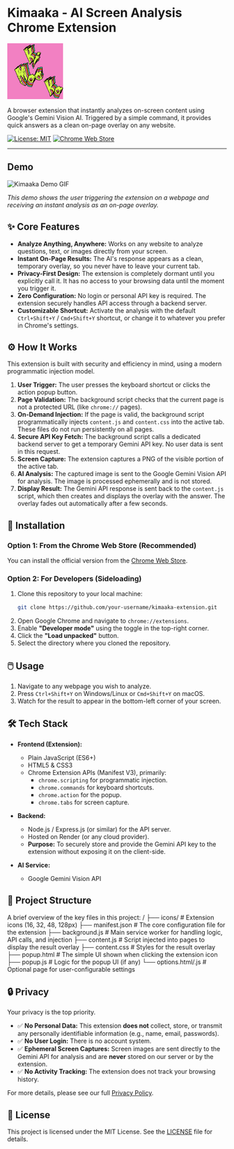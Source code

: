 # Kimaaka - AI Screen Analysis Chrome Extension

![Kimaaka Icon](icons/icon128.png) <!-- Make sure this path is correct -->

A browser extension that instantly analyzes on-screen content using Google's Gemini Vision AI. Triggered by a simple command, it provides quick answers as a clean on-page overlay on any website.

[![License: MIT](https://img.shields.io/badge/License-MIT-yellow.svg)](https://opensource.org/licenses/MIT)
[![Chrome Web Store](https://img.shields.io/chrome-web-store/v/your-extension-id-here?label=Chrome%20Web%20Store&color=blue)](https://chrome.google.com/webstore/detail/your-extension-id-here) <!-- Replace with your store link -->

---

## Demo

<!-- It's highly recommended to create a short GIF showing the extension in action and place it here. -->
![Kimaaka Demo GIF](https://your-image-host.com/kimaaka-demo.gif)

*This demo shows the user triggering the extension on a webpage and receiving an instant analysis as an on-page overlay.*

## ✨ Core Features

*   **Analyze Anything, Anywhere:** Works on any website to analyze questions, text, or images directly from your screen.
*   **Instant On-Page Results:** The AI's response appears as a clean, temporary overlay, so you never have to leave your current tab.
*   **Privacy-First Design:** The extension is completely dormant until you explicitly call it. It has no access to your browsing data until the moment you trigger it.
*   **Zero Configuration:** No login or personal API key is required. The extension securely handles API access through a backend server.
*   **Customizable Shortcut:** Activate the analysis with the default `Ctrl+Shift+Y` / `Cmd+Shift+Y` shortcut, or change it to whatever you prefer in Chrome's settings.

## ⚙️ How It Works

This extension is built with security and efficiency in mind, using a modern programmatic injection model.

1.  **User Trigger:** The user presses the keyboard shortcut or clicks the action popup button.
2.  **Page Validation:** The background script checks that the current page is not a protected URL (like `chrome://` pages).
3.  **On-Demand Injection:** If the page is valid, the background script programmatically injects `content.js` and `content.css` into the active tab. These files do not run persistently on all pages.
4.  **Secure API Key Fetch:** The background script calls a dedicated backend server to get a temporary Gemini API key. No user data is sent in this request.
5.  **Screen Capture:** The extension captures a PNG of the visible portion of the active tab.
6.  **AI Analysis:** The captured image is sent to the Google Gemini Vision API for analysis. The image is processed ephemerally and is not stored.
7.  **Display Result:** The Gemini API response is sent back to the `content.js` script, which then creates and displays the overlay with the answer. The overlay fades out automatically after a few seconds.

## 🚀 Installation

### Option 1: From the Chrome Web Store (Recommended)

<!-- Replace with your final store link -->
You can install the official version from the [Chrome Web Store](https://chrome.google.com/webstore/detail/your-extension-id-here).

### Option 2: For Developers (Sideloading)

1.  Clone this repository to your local machine:
    ```bash
    git clone https://github.com/your-username/kimaaka-extension.git
    ```
2.  Open Google Chrome and navigate to `chrome://extensions`.
3.  Enable **"Developer mode"** using the toggle in the top-right corner.
4.  Click the **"Load unpacked"** button.
5.  Select the directory where you cloned the repository.

## 🖱️ Usage

1.  Navigate to any webpage you wish to analyze.
2.  Press `Ctrl+Shift+Y` on Windows/Linux or `Cmd+Shift+Y` on macOS.
3.  Watch for the result to appear in the bottom-left corner of your screen.

## 🛠️ Tech Stack

*   **Frontend (Extension):**
    *   Plain JavaScript (ES6+)
    *   HTML5 & CSS3
    *   Chrome Extension APIs (Manifest V3), primarily:
        *   `chrome.scripting` for programmatic injection.
        *   `chrome.commands` for keyboard shortcuts.
        *   `chrome.action` for the popup.
        *   `chrome.tabs` for screen capture.

*   **Backend:**
    *   Node.js / Express.js (or similar) for the API server.
    *   Hosted on Render (or any cloud provider).
    *   **Purpose:** To securely store and provide the Gemini API key to the extension without exposing it on the client-side.

*   **AI Service:**
    *   Google Gemini Vision API

## 📂 Project Structure

A brief overview of the key files in this project:
/
├── icons/ # Extension icons (16, 32, 48, 128px)
├── manifest.json # The core configuration file for the extension
├── background.js # Main service worker for handling logic, API calls, and injection
├── content.js # Script injected into pages to display the result overlay
├── content.css # Styles for the result overlay
├── popup.html # The simple UI shown when clicking the extension icon
├── popup.js # Logic for the popup UI (if any)
└── options.html/.js # Optional page for user-configurable settings


## 🔒 Privacy

Your privacy is the top priority.
*   ✅ **No Personal Data:** This extension **does not** collect, store, or transmit any personally identifiable information (e.g., name, email, passwords).
*   ✅ **No User Login:** There is no account system.
*   ✅ **Ephemeral Screen Captures:** Screen images are sent directly to the Gemini API for analysis and are **never** stored on our server or by the extension.
*   ✅ **No Activity Tracking:** The extension does not track your browsing history.

For more details, please see our full [Privacy Policy](link-to-your-privacy-policy.html).

## 📄 License

This project is licensed under the MIT License. See the [LICENSE](LICENSE) file for details.